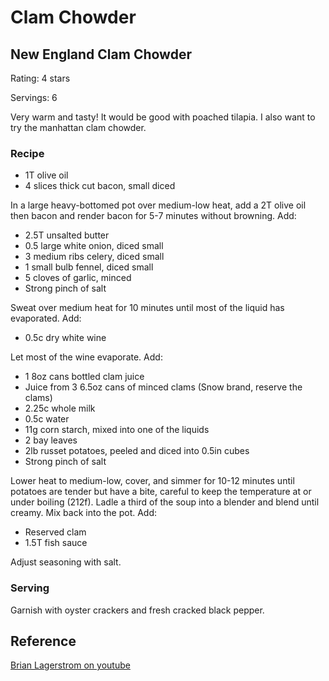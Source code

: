 # Clam Chowder

## New England Clam Chowder

Rating: 4 stars

Servings: 6

Very warm and tasty! It would be good with poached tilapia. I also want to try the manhattan clam chowder.

### Recipe
* 1T olive oil
* 4 slices thick cut bacon, small diced

In a large heavy-bottomed pot over medium-low heat, add a 2T olive oil then bacon and render bacon for 5-7 minutes without browning. Add:

* 2.5T unsalted butter
* 0.5 large white onion, diced small
* 3 medium ribs celery, diced small
* 1 small bulb fennel, diced small
* 5 cloves of garlic, minced
* Strong pinch of salt

Sweat over medium heat for 10 minutes until most of the liquid has evaporated. Add:

* 0.5c dry white wine 

Let most of the wine evaporate. Add:

* 1 8oz cans bottled clam juice 
* Juice from 3 6.5oz cans of minced clams (Snow brand, reserve the clams)
* 2.25c whole milk
* 0.5c water
* 11g corn starch, mixed into one of the liquids
* 2 bay leaves
* 2lb russet potatoes, peeled and diced into 0.5in cubes
* Strong pinch of salt

Lower heat to medium-low, cover, and simmer for 10-12 minutes until potatoes are tender but have a bite, careful to keep the temperature at or under boiling (212f). Ladle a third of the soup into a blender and blend until creamy. Mix back into the pot. Add:

* Reserved clam
* 1.5T fish sauce

Adjust seasoning with salt.

### Serving

Garnish with oyster crackers and fresh cracked black pepper.

## Reference

[Brian Lagerstrom on youtube](https://www.youtube.com/watch?v=lECjl1EIEiI)